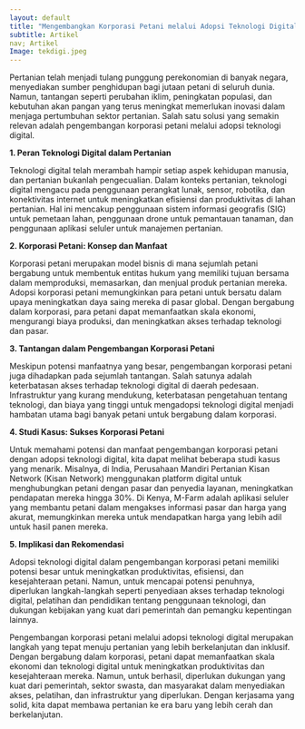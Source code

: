 ```yaml
---
layout: default
title: "Mengembangkan Korporasi Petani melalui Adopsi Teknologi Digital: Membawa Pertanian ke Era Baru"
subtitle: Artikel
nav; Artikel
Image: tekdigi.jpeg
---
```


Pertanian telah menjadi tulang punggung perekonomian di banyak negara, menyediakan sumber penghidupan bagi jutaan petani di seluruh dunia. Namun, tantangan seperti perubahan iklim, peningkatan populasi, dan kebutuhan akan pangan yang terus meningkat memerlukan inovasi dalam menjaga pertumbuhan sektor pertanian. Salah satu solusi yang semakin relevan adalah pengembangan korporasi petani melalui adopsi teknologi digital.

**1. Peran Teknologi Digital dalam Pertanian**

Teknologi digital telah merambah hampir setiap aspek kehidupan manusia, dan pertanian bukanlah pengecualian. Dalam konteks pertanian, teknologi digital mengacu pada penggunaan perangkat lunak, sensor, robotika, dan konektivitas internet untuk meningkatkan efisiensi dan produktivitas di lahan pertanian. Hal ini mencakup penggunaan sistem informasi geografis (SIG) untuk pemetaan lahan, penggunaan drone untuk pemantauan tanaman, dan penggunaan aplikasi seluler untuk manajemen pertanian.

**2. Korporasi Petani: Konsep dan Manfaat**

Korporasi petani merupakan model bisnis di mana sejumlah petani bergabung untuk membentuk entitas hukum yang memiliki tujuan bersama dalam memproduksi, memasarkan, dan menjual produk pertanian mereka. Adopsi korporasi petani memungkinkan para petani untuk bersatu dalam upaya meningkatkan daya saing mereka di pasar global. Dengan bergabung dalam korporasi, para petani dapat memanfaatkan skala ekonomi, mengurangi biaya produksi, dan meningkatkan akses terhadap teknologi dan pasar.

**3. Tantangan dalam Pengembangan Korporasi Petani**

Meskipun potensi manfaatnya yang besar, pengembangan korporasi petani juga dihadapkan pada sejumlah tantangan. Salah satunya adalah keterbatasan akses terhadap teknologi digital di daerah pedesaan. Infrastruktur yang kurang mendukung, keterbatasan pengetahuan tentang teknologi, dan biaya yang tinggi untuk mengadopsi teknologi digital menjadi hambatan utama bagi banyak petani untuk bergabung dalam korporasi.

**4. Studi Kasus: Sukses Korporasi Petani**

Untuk memahami potensi dan manfaat pengembangan korporasi petani dengan adopsi teknologi digital, kita dapat melihat beberapa studi kasus yang menarik. Misalnya, di India, Perusahaan Mandiri Pertanian Kisan Network (Kisan Network) menggunakan platform digital untuk menghubungkan petani dengan pasar dan penyedia layanan, meningkatkan pendapatan mereka hingga 30%. Di Kenya, M-Farm adalah aplikasi seluler yang membantu petani dalam mengakses informasi pasar dan harga yang akurat, memungkinkan mereka untuk mendapatkan harga yang lebih adil untuk hasil panen mereka.

**5. Implikasi dan Rekomendasi**

Adopsi teknologi digital dalam pengembangan korporasi petani memiliki potensi besar untuk meningkatkan produktivitas, efisiensi, dan kesejahteraan petani. Namun, untuk mencapai potensi penuhnya, diperlukan langkah-langkah seperti penyediaan akses terhadap teknologi digital, pelatihan dan pendidikan tentang penggunaan teknologi, dan dukungan kebijakan yang kuat dari pemerintah dan pemangku kepentingan lainnya.


Pengembangan korporasi petani melalui adopsi teknologi digital merupakan langkah yang tepat menuju pertanian yang lebih berkelanjutan dan inklusif. Dengan bergabung dalam korporasi, petani dapat memanfaatkan skala ekonomi dan teknologi digital untuk meningkatkan produktivitas dan kesejahteraan mereka. Namun, untuk berhasil, diperlukan dukungan yang kuat dari pemerintah, sektor swasta, dan masyarakat dalam menyediakan akses, pelatihan, dan infrastruktur yang diperlukan. Dengan kerjasama yang solid, kita dapat membawa pertanian ke era baru yang lebih cerah dan berkelanjutan.